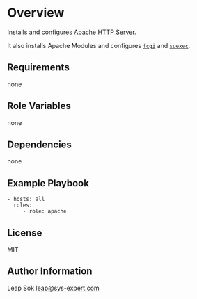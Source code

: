 # Overview

Installs and configures [Apache HTTP Server](http://httpd.apache.org/).

It also installs Apache Modules and configures [`fcgi`](www.fastcgi.com) and [`suexec`](http://en.wikipedia.org/wiki/SuEXEC).


## Requirements

none

## Role Variables

none

## Dependencies

none

## Example Playbook

    - hosts: all
      roles:
         - role: apache

## License

MIT

## Author Information

Leap Sok <leap@sys-expert.com>
